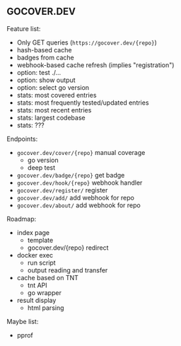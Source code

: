 ## GOCOVER.DEV

Feature list:
  - Only GET queries (`https://gocover.dev/{repo}`)
  - hash-based cache
  - badges from cache
  - webhook-based cache refresh (implies "registration")
  - option: test ./...
  - option: show output
  - option: select go version
  - stats: most covered entries
  - stats: most frequently tested/updated entries
  - stats: most recent entries
  - stats: largest codebase
  - stats: ???

Endpoints:
  - `gocover.dev/cover/{repo}` manual coverage 
    - go version
    - deep test
  - `gocover.dev/badge/{repo}` get badge
  - `gocover.dev/hook/{repo}` webhook handler
  - `gocover.dev/register/` register
  - `gocover.dev/add/` add webhook for repo
  - `gocover.dev/about/` add webhook for repo

Roadmap:
  - index page
    - template
    - gocover.dev/{repo} redirect
  - docker exec
    - run script
	- output reading and transfer
  - cache based on TNT
    - tnt API
	- go wrapper
  - result display
    - html parsing

Maybe list:
  - pprof
